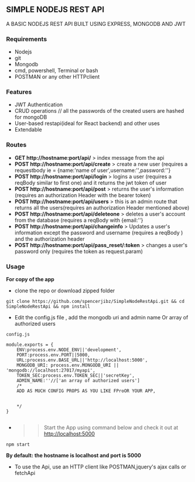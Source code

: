## SIMPLE NODEJS REST API
A BASIC NODEJS REST API BUILT USING EXPRESS, MONGODB AND JWT
### Requirements
+ Nodejs
+ git 
+ Mongodb
+ cmd, powershell, Terminal or bash
+ POSTMAN or any other HTTPclient
### Features
- JWT Authentication
- CRUD operations // all the passwords of the created users are hashed for mongoDB
- User-based restapi(ideal for React backend) and other uses
- Extendable
### Routes
+ **GET http://hostname:port/api/** > index message from the api
+ **POST http://hostname:port/api/create** > create a new user (requires a requestbody ie = {name:'name of user',username:'',password:''}
+ **POST http://hostname:port/api/login** > logins a user (requires a reqBody similar to first one) and it returns the jwt token of user
+ **POST http://hostname:port/api/post** > returns the user's information (requires an authorization Header with the bearer <space> token)
+ **POST http://hostname:port/api/users** >  this is an admin route that returns all the users(requires an authorization Header mentioned above)  
+ **POST http://hostname:port/api/deleteone** > deletes a user's account from the database (requires a reqBody with {email:''}
+ **POST http://hostname:port/api/changeinfo** > Updates a user's information except the password and username  (requires a reqBody ) and  the authorization header
+ **POST http://hostname:port/api/pass_reset/:token** >  changes a user's password only (requires the token as request.param)
 ### Usage

 **For copy of the app**
 
 - clone the repo or download zipped folder
 
  ``` git clone https://github.com/spencerjibz/SimpleNodeRestApi.git && cd SimpleNodeRestApi && npm install ```
- Edit the config.js file , add  the mongodb uri and admin name Or array of authorized users
```
config.js

module.exports = {
    ENV:process.env.NODE_ENV||'development',
    PORT:process.env.PORT||5000,
    URL:process.env.BASE_URL||'http://localhost:5000',
    MONGODB_URI: process.env.MONGODB_URI || 'mongodb://localhost:27017/myapi',
    TOKEN_SEC:process.env.TOKEN_SEC||'secretKey',
    ADMIN_NAME:''//['an array of authorized users']
    /*
    ADD AS MUCH CONFIG PROPS AS YOU LIKE FProOR YOUR APP, 

    
    */
}


```
 + >> Start the App using command below and check it out at [http://localhost:5000](http://localhost:5000)
 
 ``` npm start ```
 
 **By default: the hostname is localhost and port is 5000**
 + To use the Api, use an HTTP client like POSTMAN,jquery's ajax calls or fetchApi
